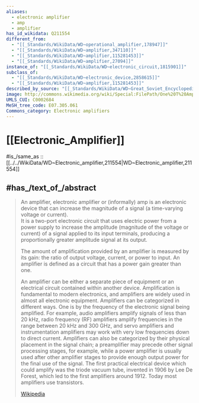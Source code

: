 ```yaml
---
aliases:
  - electronic amplifier
  - amp
  - amplifier
has_id_wikidata: Q211554
different_from:
  - "[[_Standards/WikiData/WD~operational_amplifier,178947]]"
  - "[[_Standards/WikiData/WD~amplifier,347110]]"
  - "[[_Standards/WikiData/WD~amplifier,115281453]]"
  - "[[_Standards/WikiData/WD~amplifier,27094]]"
instance_of: "[[_Standards/WikiData/WD~electronic_circuit,1815901]]"
subclass_of:
  - "[[_Standards/WikiData/WD~electronic_device,2858615]]"
  - "[[_Standards/WikiData/WD~amplifier,115281453]]"
described_by_source: "[[_Standards/WikiData/WD~Great_Soviet_Encyclopedia_(1926_1947),20078554]]"
image: http://commons.wikimedia.org/wiki/Special:FilePath/One%20T%20Amp.PNG
UMLS_CUI: C0002684
MeSH_tree_code: E07.305.061
Commons_category: Electronic amplifiers
---
```


# [[Electronic_Amplifier]] 

#is_/same_as :: [[../../WikiData/WD~Electronic_amplifier,211554|WD~Electronic_amplifier,211554]] 

## #has_/text_of_/abstract 

> An amplifier, electronic amplifier or (informally) amp 
> is an electronic device that can increase the magnitude of a signal (a time-varying voltage or current).  
> It is a two-port electronic circuit that uses electric power from a power supply 
> to increase the amplitude (magnitude of the voltage or current) of a signal applied to its input terminals, 
> producing a proportionally greater amplitude signal at its output. 
> 
> The amount of amplification provided by an amplifier is measured by its gain: 
> the ratio of output voltage, current, or power to input. 
> An amplifier is defined as a circuit that has a power gain greater than one.
>
> An amplifier can be either a separate piece of equipment or an electrical circuit contained within another device. Amplification is fundamental to modern electronics, and amplifiers are widely used in almost all electronic equipment. Amplifiers can be categorized in different ways. One is by the frequency of the electronic signal being amplified. For example, audio amplifiers amplify signals of less than 20 kHz, radio frequency (RF) amplifiers amplify frequencies in the range between 20 kHz and 300 GHz, and servo amplifiers and instrumentation amplifiers may work with very low frequencies down to direct current. Amplifiers can also be categorized by their physical placement in the signal chain; a preamplifier may precede other signal processing stages, for example, while a power amplifier is usually used after other amplifier stages to provide enough output power for the final use of the signal. The first practical electrical device which could amplify was the triode vacuum tube, invented in 1906 by Lee De Forest, which led to the first amplifiers around 1912. Today most amplifiers use transistors.
>
> [Wikipedia](https://en.wikipedia.org/wiki/Amplifier) 

